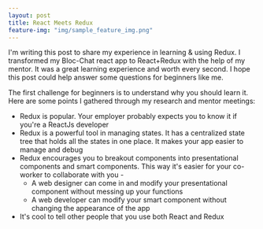 ```yaml
---
layout: post
title: React Meets Redux
feature-img: "img/sample_feature_img.png"
---
```


I'm writing this post to share my experience in learning & using Redux. I transformed my Bloc-Chat react app to React+Redux with the help of my mentor. It was a great learning experience and worth every second. I hope this post could help answer some questions for beginners like me.

The first challenge for beginners is to understand why you should learn it. Here are some points I gathered through my research and mentor meetings:

* Redux is popular. Your employer probably expects you to know it if you're a ReactJs developer
* Redux is a powerful tool in managing states. It has a centralized state tree that holds all the states in one place. It makes your app easier to manage and debug
* Redux encourages you to breakout components into presentational components and smart components. This way it's easier for your co-worker to collaborate with you - 
  * A web designer can come in and modify your presentational component without messing up your functions
  * A web developer can modify your smart component without changing the appearance of the app
* It's cool to tell other people that you use both React and
 Redux